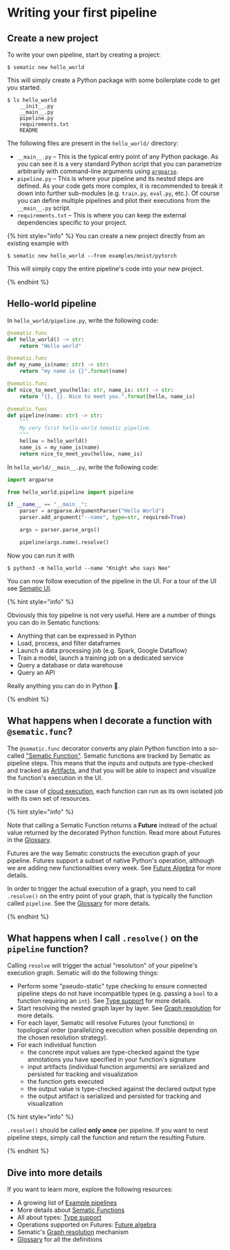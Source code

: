 # Writing your first pipeline

## Create a new project

To write your own pipeline, start by creating a project:

```shell
$ sematic new hello_world
```

This will simply create a Python package with some boilerplate code to get you started.

```shell
$ ls hello_world
    __init__.py
    __main__.py
    pipeline.py
    requirements.txt
    README
```

The following files are present in the `hello_world/` directory:

* `__main__.py` – This is the typical entry point of any Python package. As you
  can see it is a very standard Python script that you can parametrize
  arbitrarily with command-line arguments using
  [`argparse`](https://docs.python.org/3/library/argparse.html).
* `pipeline.py` – This is where your pipeline and its nested steps are defined. As your
  code gets more complex, it is recommended to break it down into further sub-modules (e.g. `train.py`, `eval.py`, etc.). Of course you can define multiple pipelines and pilot their executions from the `__main__.py` script.
* `requirements.txt` – This is where you can keep the external dependencies specific to your project.

{% hint style="info" %}
You can create a new project directly from an existing example with 

```shell
$ sematic new hello_world --from examples/mnist/pytorch
```

This will simply copy the entire pipeline's code into your new project.

{% endhint %}


## Hello-world pipeline

In `hello_world/pipeline.py`, write the following code:

```python
@sematic.func
def hello_world() -> str:
    return "Hello world"

@sematic.func
def my_name_is(name: str) -> str:
    return "my name is {}".format(name)

@sematic.func
def nice_to_meet_you(hello: str, name_is: str) -> str:
    return "{}, {}. Nice to meet you.".format(hello, name_is)

@sematic.func
def pipeline(name: str) -> str:
    """
    My very first hello-world Sematic pipeline.
    """
    hellow = hello_world()
    name_is = my_name_is(name)
    return nice_to_meet_you(hellow, name_is)
```

In `hello_world/__main__.py`, write the following code:

```python
import argparse

from hello_world.pipeline import pipeline

if __name__ == "__main__":
    parser = argparse.ArgumentParser("Hello World")
    parser.add_argument("--name", type=str, required=True)

    args = parser.parse_args()

    pipeline(args.name).resolve()
```

Now you can run it with

```shell
$ python3 -m hello_world --name "Knight who says Nee"
```

You can now follow execution of the pipeline in the UI. For a tour of the UI
see [Sematic UI](sematic-ui.md).

{% hint style="info" %}

Obviously this toy pipeline is not very useful. Here are a number of things you
can do in Sematic functions:

* Anything that can be expressed in Python
* Load, process, and  filter dataframes
* Launch a data processing job (e.g. Spark, Google Dataflow)
* Train a model, launch a training job on a dedicated service
* Query a database or data warehouse
* Query an API

Really anything you can do in Python 🙂.

{% endhint %}

## What happens when I decorate a function with `@sematic.func`?

The `@sematic.func` decorator converts any plain Python function into a
so-called ["Sematic Function"](glossary.md). Sematic functions are tracked by
Sematic as pipeline steps. This means that the inputs and outputs are
type-checked and tracked as [Artifacts](glossary.md), and that you will be able
to inspect and visualize the function's execution in the UI.

In the case of [cloud execution](glossary.md), each function can run as its own
isolated job with its own set of resources.

{% hint style="info" %}

Note that calling a Sematic Function returns a **Future** instead of the actual
value returned by the decorated Python function. Read more about Futures in the
[Glossary](glossary.md).

Futures are the way Sematic constructs the execution graph of your pipeline.
Futures support a subset of native Python's operation, although we are adding
new functionalities every week. See [Future Algebra](future-algebra.md) for more
details.

In order to trigger the actual execution of a graph, you need to call
`.resolve()` on the entry point of your graph, that is typically the function
called `pipeline`. See the [Glossary](glossary.md) for more details.

{% endhint %}

## What happens when I call `.resolve()` on the `pipeline` function?

Calling `resolve` will trigger the actual "resolution" of your pipeline's
execution graph. Sematic will do the following things:

* Perform some "pseudo-static" type checking to ensure connected pipeline steps
  do not have incompatible types (e.g. passing a `bool` to a function requiring
  an `int`). See [Type support](type-support.md) for more details.
* Start resolving the nested graph layer by layer. See [Graph
  resolution](graph-resolution.md) for more details.
* For each layer, Sematic will resolve Futures (your functions) in topological
  order (parallelizing execution when possible depending on the chosen
  resolution strategy).
* For each individual function
    * the concrete input values are type-checked against the type annotations
  you have specified in your function's signature
    * input artifacts (individual function arguments) are serialized and persisted for tracking and visualization
    * the function gets executed
    * the output value is type-checked against the declared output type
    * the output artifact is serialized and persisted for tracking and visualization

{% hint style="info" %}

`.resolve()` should be called **only  once** per pipeline. If you want to nest
pipeline steps, simply call the function and return the resulting Future.

{% endhint %}
  
## Dive into more details

If you want to learn more, explore the following resources:

* A growing list of [Example pipelines](https://github.com/sematic-ai/sematic/tree/main/sematic/examples)
* More details about [Sematic Functions](functions.md)
* All about types: [Type support](type-support.md)
* Operations supported on Futures: [Future algebra](future-algebra.md)
* Sematic's [Graph resolution](graph-resolution.md) mechanism
* [Glossary](glossary.md) for all the definitions